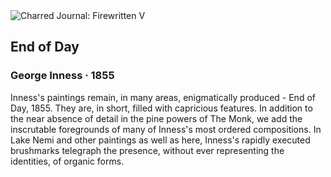 <div class="artwork-of-the-day">
  <div class="container">
    <div class="img-wrapper">
      <img
        src="https://uploads0.wikiart.org/images/george-inness/end-of-day-1855.jpg!Large.jpg"
        alt="Charred Journal: Firewritten V" />
    </div>
    <div class="artwork-detail">
      <div class="artwork-origin"> 
        <h2 class="artwork-name">End of Day</h2>
        <h3 class="artist">
          George Inness
                    ·  1855
        </h3>
      </div>
      <p class="description">
        <span class="artwork-description-text ng-binding" ng-bind-html="viewModel.ArtworkOfTheDay.Description | unsafe">Inness's paintings remain, in many areas, enigmatically produced - End of Day, 1855. They are, in short, filled with capricious features. In addition to the near absence of detail in the pine powers of The Monk, we add the inscrutable foregrounds of many of Inness's most ordered compositions. In Lake Nemi and other paintings as well as here, Inness's rapidly executed brushmarks telegraph the presence, without ever representing the identities, of organic forms.</span>
                        <div class="text-shadow-container" ng-show="showShadow" style=""></div>
      </p>
    </div>
  </div>

</div>
